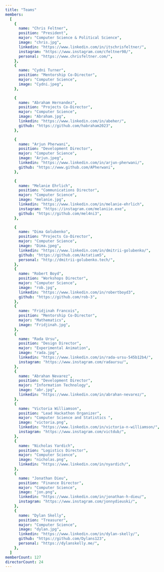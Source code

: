 ```yaml
---
title: "Teams"
members:
  [
    {
      name: "Chris Feltner",
      position: "President",
      major: "Computer Science & Political Science",
      image: "chris.jpg",
      linkedin: "https://www.linkedin.com/in/itschrisfeltner/",
      instagram: "https://www.instagram.com/cfeltner98/",
      personal: "https://www.chrisfeltner.com/",
    },
    {
      name: "Cydni Turner",
      position: "Mentorship Co-Director",
      major: "Computer Science",
      image: "Cydni.jpeg",
    },

    {
      name: "Abraham Hernandez",
      position: "Projects Co-Director",
      major: "Computer Science",
      image: "Abraham.jpg",
      linkedin: "https://www.linkedin.com/in/abeher/",
      github: "https://github.com/habraham2023",
    },

    {
      name: "Arjun Pherwani",
      position: "Development Director",
      major: "Computer Science",
      image: "Arjun.jpeg",
      linkedin: "https://www.linkedin.com/in/arjun-pherwani/",
      github: "https://www.github.com/APherwani",
    },

    {
      name: "Melanie Ehrlich",
      position: "Communications Director",
      major: "Computer Science",
      image: "melanie.jpg",
      linkedin: "https://www.linkedin.com/in/melanie-ehrlich",
      instagram: "https://instagram.com/melaniie.exe",
      github: "https://github.com/mel4ni3",
    },

    {
      name: "Dima Golubenko",
      position: "Projects Co-Director",
      major: "Computer Science",
      image: "Dima.jpeg",
      linkedin: "https://www.linkedin.com/in/dmitrii-golubenko/",
      github: "https://github.com/Astatium5",
      personal: "http://dmitrii-golubenko.tech/",
    },
    {
      name: "Robert Boyd",
      position: "Workshops Director",
      major: "Computer Science",
      image: "rob.jpg",
      linkedin: "https://www.linkedin.com/in/robertboyd3",
      github: "https://github.com/rob-3",
    },
    {
      name: "Fridjinah Francois",
      position: "Mentorship Co-Director",
      major: "Mathematics",
      image: "Fridjinah.jpg",
    },
    {
      name: "Rada Ursu",
      position: "Design Director",
      major: "Experimental Animation",
      image: "rada.jpg",
      linkedin: "https://www.linkedin.com/in/rada-ursu-545b12b4/",
      instagram: "https://www.instagram.com/radaursu/",
    },
    {
      name: "Abrahan Nevarez",
      position: "Development Director",
      major: "Information Technology",
      image: "abr.jpg",
      linkedin: "https://www.linkedin.com/in/abrahan-nevarez/",
    },
    {
      name: "Victoria Williamson",
      position: "Lead Hackathon Organizer",
      major: "Computer Science and Statistics ",
      image: "victoria.png",
      linkedin: "https://www.linkedin.com/in/victoria-n-williamson/",
      instagram: "https://www.instagram.com/victdub/",
    },
    {
      name: "Nicholas Yardich",
      position: "Logistics Director",
      major: "Computer Science",
      image: "nicholas.png",
      linkedin: "https://www.linkedin.com/in/nyardich/",
    },
    {
      name: "Jonathan Dieu",
      position: "Finance Director",
      major: "Computer Science",
      image: "jon.png",
      linkedin: "https://www.linkedin.com/in/jonathan-h-dieu/",
      instagram: "https://www.instagram.com/jonnydieuski/",
    },
    {
      name: "Dylan Skelly",
      position: "Treasurer",
      major: "Computer Science",
      image: "dylan.jpg",
      linkedin: "https://www.linkedin.com/in/dylan-skelly/",
      github: "https://github.com/Dylans123",
      personal: "https://dylanskelly.me/",
    },
  ]
memberCount: 127
directorCount: 24
---
```

